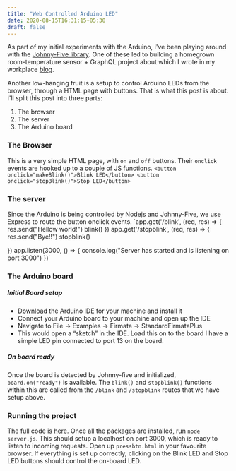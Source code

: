 ```yaml
---
title: "Web Controlled Arduino LED"
date: 2020-08-15T16:31:15+05:30
draft: false
---
```

As part of my initial experiments with the Arduino, I've been playing around with the [Johnny-Five library](http://johnny-five.io/). One of these led to building a homegrown room-temperature sensor + GraphQL project about which I wrote in my workplace [blog](https://hasura.io/blog/experiments-with-arduino-and-hasura/).

Another low-hanging fruit is a setup to control Arduino LEDs from the browser, through a HTML page with buttons. That is what this post is about. I'll split this post into three parts:
1. The browser
2. The server
3. The Arduino board

### The Browser
This is a very simple HTML page, with `on` and `off` buttons. Their `onclick` events are hooked up to a couple of JS functions. 
   `<button onclick="makeBlink()">Blink LED</button>
    <button onclick="stopBlink()">Stop LED</button> `

### The server
Since the Arduino is being controlled by Nodejs and Johnny-Five, we use Express to route the button onclick events.
`app.get('/blink', (req, res) => {
      res.send("Hellow world!")
      blink()
})
app.get('/stopblink', (req, res) => {
    res.send("Bye!!")
    stopblink()

})
app.listen(3000, () => {
    console.log("Server has started and is listening on port 3000")
})`

### The Arduino board
##### Initial Board setup
- [Download](https://www.arduino.cc/en/Main/Software) the Arduino IDE for your machine and install it
- Connect your Arduino board to your machine and open up the IDE
- Navigate to File -> Examples -> Firmata -> StandardFirmataPlus
- This would open a “sketch” in the IDE. Load this on to the board
I have a simple LED pin connected to port 13 on the board.
##### On board ready
Once the board is detected by Johnny-five and initialized, `board.on("ready")` is available. The `blink()` and `stopblink()` functions within this are called from the `/blink` and `/stopblink` routes that we have setup above.

### Running the project
The full code is [here](https://github.com/meerasndr/arduino-webcontrolled-led).  Once all the packages are installed, run `node server.js`. This should setup a localhost on port 3000, which is ready to listen to incoming requests.
Open up `pressbtn.html` in your favourite browser. If everything is set up correctly, clicking on the Blink LED and Stop LED buttons should control the on-board LED.
